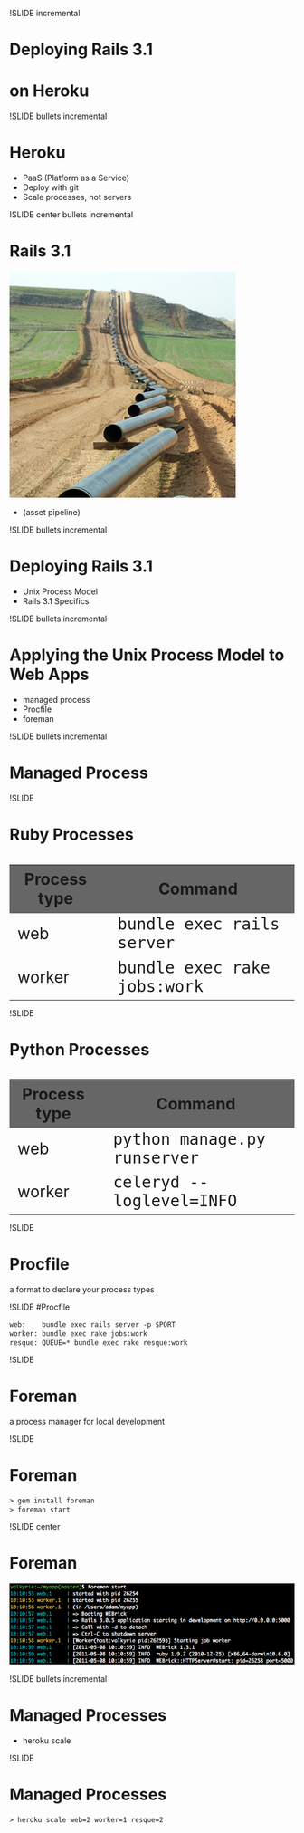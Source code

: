 !SLIDE incremental 
# Deploying Rails 3.1 #
# on Heroku #

!SLIDE bullets incremental
# Heroku #

* PaaS (Platform as a Service)
* Deploy with git 
* Scale processes, not servers

!SLIDE center bullets incremental
# Rails 3.1 #

![Pipeline](pipeline1.jpg)

* (asset pipeline)

!SLIDE bullets incremental
# Deploying Rails 3.1 #

* Unix Process Model
* Rails 3.1 Specifics

!SLIDE bullets incremental
# Applying the Unix Process Model to Web Apps

* managed process
* Procfile
* foreman

!SLIDE bullets incremental
# Managed Process

!SLIDE 
# Ruby Processes

<br/>
<table style="font-size:2em; margin: 0 auto;">
  <tr style='background: #666'><th style='padding: 0.3em'>Process type</th><th>Command</th></tr>
  <tr><td>web</td><td style='padding-left: 1em; font-family: monospace'>bundle exec rails server</td></tr>
  <tr><td>worker</td><td style='padding-left: 1em; font-family: monospace'>bundle exec rake jobs:work</td></tr>
</table>

!SLIDE 
# Python Processes

<br/>
<table style="font-size:2em; margin: 0 auto;">
  <tr style='background: #666'><th style='padding: 0.3em'>Process type</th><th>Command</th></tr>
  <tr><td>web</td><td style='padding-left: 1em; font-family: monospace'>python manage.py runserver</td></tr>
  <tr><td>worker</td><td style='padding-left: 1em; font-family: monospace'>celeryd --loglevel=INFO</td></tr>
</table>

!SLIDE 
# Procfile

a format to declare your process types

!SLIDE
#Procfile

    web:    bundle exec rails server -p $PORT
    worker: bundle exec rake jobs:work
    resque: QUEUE=* bundle exec rake resque:work

!SLIDE 
# Foreman

a process manager for local development

!SLIDE 
# Foreman

    > gem install foreman
    > foreman start

!SLIDE center
# Foreman

![Foreman Screenshot](foreman_screenshot.png)

!SLIDE bullets incremental
# Managed Processes

* heroku scale 

!SLIDE 
# Managed Processes

    > heroku scale web=2 worker=1 resque=2
